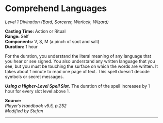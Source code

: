 # Comprehend Languages
*Level 1 Divination (Bard, Sorcerer, Warlock, Wizard)*

**Casting Time:** Action or Ritual  
**Range:** Self  
**Components:** V, S, M (a pinch of soot and salt)  
**Duration:** 1 hour

For the duration, you understand the literal meaning of any language that you hear or see signed. You also understand any written language that you see, but you must be touching the surface on which the words are written. It takes about 1 minute to read one page of text. This spell doesn't decode symbols or secret messages.

***Using a Higher-Level Spell Slot.*** The duration of the spell increases by 1 hour for every slot level above 1.

**Source:**  
*Player’s Handbook v5.5, p.252*  
*Modified by Stefan*  


---